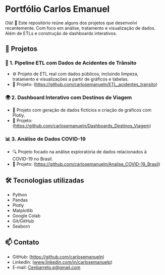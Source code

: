 # Portfólio Carlos Emanuel

Olá! 👋 Este repositório reúne alguns dos projetos que desenvolvi recentemente. Com foco em análise, tratamento e visualização de dados. Além de ETLs e construção de dashboards interativos.


## 📂 Projetos

### 🚧 1. Pipeline ETL com Dados de Acidentes de Trânsito
- ⚙️ Projeto de ETL real com dados públicos, incluindo limpeza, tratamento e visualizações a partir de gráficos e tabelas.
- 🔗 Projeto: (https://github.com/carlosemanueln/ETL_acidentes_transito)

### 🌍 2. Dashboard Interativo com Destinos de Viagem
- 🎯 Projeto com geração de dados fictícios e criação de gráficos com Plotly.
- 🔗 Projeto: (https://github.com/carlosemanueln/Dashboards_Destinos_Viagem)

### 📊 3. Análise de Dados COVID-19
- 🔍 Projeto focado na análise exploratória de dados relacionados à COVID-19 no Brasil.
- 🔗 Projeto: (https://github.com/carlosemanueln/Analise_COVID-19_Brasil)


## 🛠️ Tecnologias utilizadas

- Python
- Pandas
- Plotly
- Matplotlib
- Google Colab
- Git/GitHub
- Seaborn


## 📫 Contato

- GitHub: (https://github.com/carlosemanueln)
- LinkedIn: (www.linkedin.com/in/carlosemanuelp)
- E-mail: Cenbarreto.p@gmail.com



